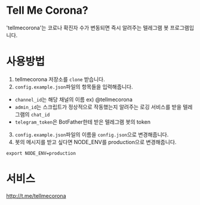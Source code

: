 # Tell Me Corona?
'tellmecorona'는 코로나 확진자 수가 변동되면 즉시 알려주는 텔레그램 봇 프로그램입니다.

# 사용방법
1. tellmecorona 저장소를 `clone` 받습니다.
2. `config.example.json`파일의 항목들을 입력해줍니다.
- `channel_id`는 해당 채널의 이름 ex) @tellmecorona
- `admin_id`는 스크립트가 정상적으로 작동했는지 알려주는 로깅 서비스를 받을 텔레그램의 `chat_id`
- `telegram_token`은 BotFather한테 받은 텔레그램 봇의 token
3. `config.example.json`파일의 이름을 `config.json`으로 변경해줍니다.
4. 봇의 메시지를 받고 싶다면 NODE_ENV를 production으로 변경해줍니다.
```
export NODE_ENV=production
```
# 서비스
http://t.me/tellmecorona
